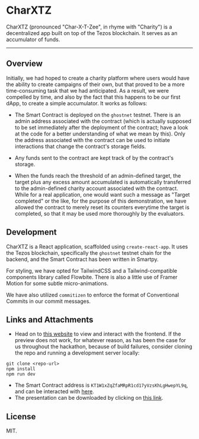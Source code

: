 # CharXTZ

CharXTZ (pronounced "Char-X-T-Zee", in rhyme with "Charity") is a decentralized app built on top of the Tezos blockchain. It serves as an accumulator of funds.

---

## Overview

Initially, we had hoped to create a charity platform where users would have the ability to create campaigns of their own, but that proved to be a more time-consuming task that we had anticipated. As a result, we were compelled by time, and also by the fact that this happens to be our first dApp, to create a simple accumulator. It works as follows:

- The Smart Contract is deployed on the `ghostnet` testnet. There is an admin address associated with the contract (which is actually supposed to be set immediately after the deployment of the contract; have a look at the code for a better understanding of what we mean by this). Only the address associated with the contract can be used to initiate interactions that change the contract's storage fields.

- Any funds sent to the contract are kept track of by the contract's storage.

- When the funds reach the threshold of an admin-defined target, the target plus any excess amount accumulated is automatically transferred to the admin-defined charity account associated with the contract. While for a real application, one would want such a message as "Target completed" or the like, for the purpose of this demonstration, we have allowed the contract to merely reset its counters everytime the target is completed, so that it may be used more thoroughly by the evaluators.

## Development

CharXTZ is a React application, scaffolded using `create-react-app`. It uses the Tezos blockchain, specifically the `ghostnet` testnet chain for the backend, and the Smart Contract has been written in Smartpy.

For styling, we have opted for TailwindCSS and a Tailwind-compatible components library called Flowbite. There is also a little use of Framer Motion for some subtle micro-animations.

We have also utilized `commitizen` to enforce the format of Conventional Commits in our commit messages.

## Links and Attachments

- Head on to [this website](https://charxtz.vercel.app) to view and interact with the frontend. If the preview does not work, for whatever reason, as has been the case for us throughout the hackathon, because of build failures, consider cloning the repo and running a development server locally:

```
git clone <repo-url>
npm install
npm run dev
```

- The Smart Contract address is `KT1W1xZqZfaMRpR1cd17yVzsKhLgHwepYL9q`, and can be interacted with [here](https://better-call.dev/ghostnet/KT1W1xZqZfaMRpR1cd17yVzsKhLgHwepYL9q).
- The presentation can be downloaded by clicking on [this link](https://github.com/xylocone/charxtz/raw/develop/presentation.pptx).

<!-- Some images will go here -->

## License

MIT.
